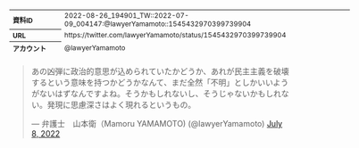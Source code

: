 <table style="font-size: 9pt; width: 610px; margin-bottom: 20px; height: 80px;">
<tbody>
    <tr>
        <th align=left>資料ID</th>
        <td align=left>2022-08-26_194901_TW::2022-07-09_004147:@lawyerYamamoto::1545432970399739904</td>
    </tr>
    <tr>
        <th align=left>URL</th>
        <td align=left>https://twitter.com/lawyerYamamoto/status/1545432970399739904</td>
    </tr>
    <tr>
        <th align=left>アカウント</th>
        <td align=left>@lawyerYamamoto</td>
    </tr>
    <tr>
        <th align=left>ユーザ名</th>
        <td align=left>弁護士　山本衛（Mamoru YAMAMOTO)</td>
    </tr>
    <tr>
        <th align=left>ツイートの記録日時</th>
        <td align=left>2022-08-26_194901_</td>
    </tr>
</tbody>
</table>
<blockquote class="twitter-tweet" data-width="450"  data-lang="ja"><p lang="ja" dir="ltr">あの凶弾に政治的意思が込められていたかどうか、あれが民主主義を破壊するという意味を持つかどうかなんて、まだ全然「不明」としかいいようがないはずなんですよね。そうかもしれないし、そうじゃないかもしれない。発現に思慮深さはよく現れるというもの。</p>&mdash; 弁護士　山本衛（Mamoru YAMAMOTO) (@lawyerYamamoto) <a href="https://twitter.com/lawyerYamamoto/status/1545432970399739904?ref_src=twsrc%5Etfw">July 8, 2022</a></blockquote>
<script async src="https://platform.twitter.com/widgets.js" charset="utf-8"></script>


